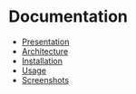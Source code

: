 Documentation
=============

* [Presentation](presentation)
* [Architecture](architecture/index)
* [Installation](install/index)
* [Usage](usage/index)
* [Screenshots](screenshots/index)
